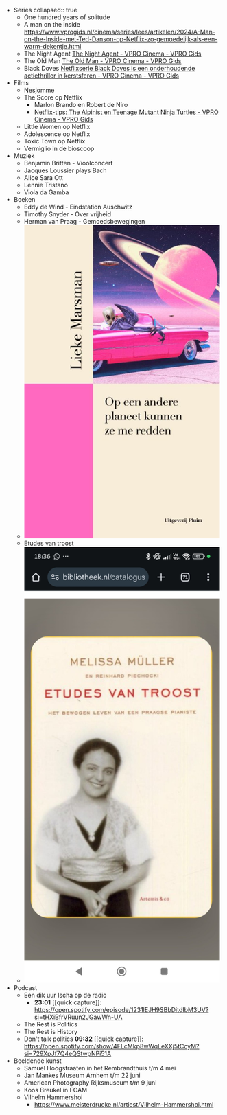 - Series
  collapsed:: true
	- One hundred years of solitude
	- A man on the inside
	  https://www.vprogids.nl/cinema/series/lees/artikelen/2024/A-Man-on-the-Inside-met-Ted-Danson-op-Netflix-zo-gemoedelijk-als-een-warm-dekentje.html
	- The Night Agent
	  [The Night Agent - VPRO Cinema - VPRO Gids](https://www.vprogids.nl/cinema/series/serie~15141514~the-night-agent~.html)
	- The Old Man
	  [The Old Man - VPRO Cinema - VPRO Gids](https://www.vprogids.nl/cinema/series/serie~14623975~the-old-man~.html)
	- Black Doves
	  [Netflixserie Black Doves is een onderhoudende actiethriller in kerstsferen - VPRO Cinema - VPRO Gids](https://www.vprogids.nl/cinema/series/lees/artikelen/2024/Black-Doves--onderhoudende-actiethriller-in-kerstsferen-op-Netflix.html)
- Films
	- Nesjomme
	- The Score op Netflix
		- Marlon Brando en Robert de Niro
		- [Netflix-tips: The Alpinist en Teenage Mutant Ninja Turtles - VPRO Cinema - VPRO Gids](https://www.vprogids.nl/cinema/lees/artikelen/specials/netflix/2025/Netflix-tips--The-Alpinist-en-Teenage-Mutant-Ninja-Turtles.html)
	- Little Women op Netflix
	- Adolescence op Netflix
	- Toxic Town op Netflix
	- Vermiglio in de bioscoop
- Muziek
	- Benjamin Britten - Vioolconcert
	- Jacques Loussier plays Bach
	- Alice Sara Ott
	- Lennie Tristano
	- Viola da Gamba
- Boeken
	- Eddy de Wind - Eindstation Auschwitz
	- Timothy Snyder - Over vrijheid
	- Herman van Praag - Gemoedsbewegingen
	- ![2025-02-17-22-19-11.jpeg](../assets/2025-02-17-22-19-11.jpeg)
	- Etudes van troost
	- ![2025-02-23-18-38-10.jpeg](../assets/2025-02-23-18-38-10.jpeg)
- Podcast
	- Een dik uur Ischa op de radio
		- **23:01** [[quick capture]]:  https://open.spotify.com/episode/1231lEJH9SBbDitdIbM3UV?si=tHXiBfrVRuun2JGawWn-UA
	- The Rest is Politics
	- The Rest is History
	- Don't talk politics 
	  **09:32** [[quick capture]]:  https://open.spotify.com/show/4FLcMkp8wWqLeXXj5tCcyM?si=729XpJf7Q4eQStwpNPi51A
- Beeldende kunst
	- Samuel Hoogstraaten in het Rembrandthuis t/m 4 mei
	- Jan Mankes Museum Arnhem t/m 22 juni
	- American Photography Rijksmuseum t/m 9 juni
	- Koos Breukel in FOAM
	- Vilhelm Hammershoi
		- https://www.meisterdrucke.nl/artiest/Vilhelm-Hammershoi.html